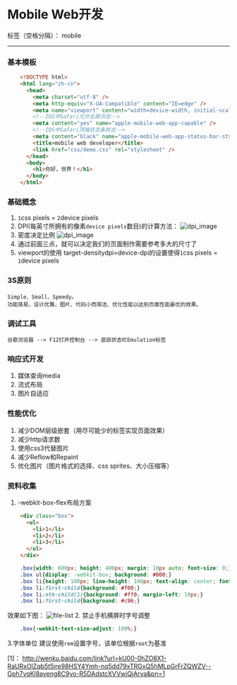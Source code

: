 # Mobile Web开发

标签（空格分隔）： mobile

---

### 基本模板
```html
    <!DOCTYPE html>
    <html lang="zh-cn">
      <head>
        <meta charset="utf-8" />
        <meta http-equiv="X-UA-Compatible" content="IE=edge" />
        <meta name="viewport" content="width=device-width, initial-scale=1" />
        <!--IOS中Safari允许全屏浏览-->
        <meta content="yes" name="apple-mobile-web-app-capable" />
        <!--IOS中Safari顶端状态条样式-->
        <meta content="black" name="apple-mobile-web-app-status-bar-style" />
        <title>mobile web developer</title>
        <link href="css/demo.css" rel="stylesheet" />
      </head>
      <body>
        <h1>你好，世界！</h1>
      </body>
    </html>
```

### 基础概念

 1. `1`css pixels = `2`device pixels
 2. DPI(每英寸所拥有的像素`device pixels`数目)的计算方法：
    ![dpi_image](http://img.educity.cn/img_15/273/2014030418/611180242.jpg)
 3.  密度决定比例
    ![dpi_image](http://img.educity.cn/img_15/273/2014030418/612180242.jpg)
 4. 通过前面三点，就可以决定我们的页面制作需要参考多大的尺寸了
 5. viewport的使用
    target-densitydpi=device-dpi的设置使得`1`css pixels = `1`device pixels

### 3S原则

    Simple、Small、Speedy。
    功能简易，设计优雅，图片、代码小而简洁、优化性能以达到页面性能最优的效果。

### 调试工具

    谷歌浏览器 --> F12打开控制台 --> 底部状态栏Emulation标签

### 响应式开发

 1. 媒体查询media
 2. 流式布局
 3. 图片自适应

### 性能优化

 1. 减少DOM层级嵌套（用尽可能少的标签实现页面效果）
 2. 减少http请求数
 3. 使用css3代替图片
 4. 减少Reflow和Repaint
 5. 优化图片（图片格式的选择、css sprites、大小压缩等）

### 资料收集

 1. -webkit-box-flex布局方案
 
```html
    <div class="box">
      <ul>
        <li>1</li>
        <li>2</li>
        <li>3</li>
      </ul>
    </div>
```
```css
    .box{width: 600px; height: 400px; margin: 10px auto; font-size: 0;}
    .box ul{display: -webkit-box; background: #000;}
    .box li{height: 100px; line-height: 100px; text-align: center; font-size: 16px; -webkit-box-flex: 1;}
    .box li:first-child{background: #f00;}
    .box li:nth-child(2){background: #ff0; margin-left: 10px;}
    .box li:first-child{background: #c96;}
```
效果如下图：
![file-list](http://sc.chinaz.com/upload/2013/04/10/2013041009140619.png)
 2. 禁止手机横屏时字号调整
 
```css
    .box{-webkit-text-size-adjust: 100%;}
```

 3.字体单位
建议使用`rem`设置字号，该单位根据`root`为基准 

[1]： http://wenku.baidu.com/link?url=kU00-0hZO8X1-RaURxOlZqb5t5ire98HSY4Ymh-nq5dd79xTRGxQ5hMLpGrFrZQWZV--Gph7vqKl8ayeng8C9yo-R5DAdstcXVVwiQjArva&pn=1


